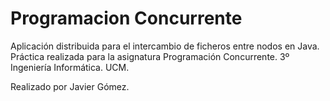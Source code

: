 # Programacion Concurrente 

Aplicación distribuida para el intercambio de ficheros entre nodos en Java. Práctica realizada para la asignatura Programación Concurrente. 3º Ingeniería Informática. UCM. 

Realizado por Javier Gómez.
